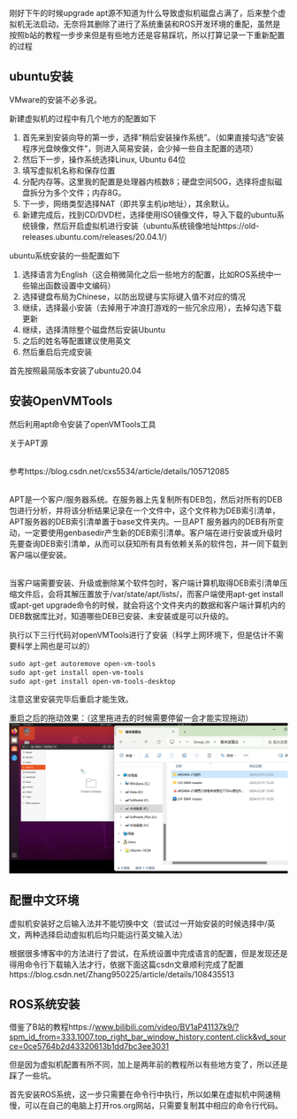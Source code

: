 刚好下午的时候upgrade apt源不知道为什么导致虚拟机磁盘占满了，后来整个虚拟机无法启动，无奈将其删除了进行了系统重装和ROS开发环境的重配，虽然是按照b站的教程一步步来但是有些地方还是容易踩坑，所以打算记录一下重新配置的过程

## ubuntu安装

VMware的安装不必多说。

新建虚拟机的过程中有几个地方的配置如下

1. 首先来到安装向导的第一步，选择“稍后安装操作系统”。（如果直接勾选“安装程序光盘映像文件”，则进入简易安装，会少掉一些自主配置的选项）
2. 然后下一步，操作系统选择Linux, Ubuntu 64位
3. 填写虚拟机名称和保存位置
4. 分配内存等。这里我的配置是处理器内核数8；硬盘空间50G，选择将虚拟磁盘拆分为多个文件；内存8G。
5. 下一步，网络类型选择NAT（即共享主机ip地址），其余默认。
6. 新建完成后，找到CD/DVD栏，选择使用ISO镜像文件，导入下载的ubuntu系统镜像，然后开启虚拟机进行安装（ubuntu系统镜像地址https://old-releases.ubuntu.com/releases/20.04.1/）

ubuntu系统安装的一些配置如下

1. 选择语言为English（这会稍微简化之后一些地方的配置，比如ROS系统中一些输出函数设置中文编码）
2. 选择键盘布局为Chinese，以防出现键与实际键入值不对应的情况
3. 继续，选择最小安装（去掉用于冲浪打游戏的一些冗余应用），去掉勾选下载更新
4. 继续，选择清除整个磁盘然后安装Ubuntu
5. 之后的姓名等配置建议使用英文
6. 然后重启后完成安装

首先按照最简版本安装了ubuntu20.04

## 安装OpenVMTools

然后利用apt命令安装了openVMTools工具

<div class="remark-card">

关于APT源<br /><br />

参考https://blog.csdn.net/cxs5534/article/details/105712085<br /><br />

APT是一个客户/服务器系统。在服务器上先复制所有DEB包，然后对所有的DEB包进行分析，并将该分析结果记录在一个文件中，这个文件称为DEB索引清单，APT服务器的DEB索引清单置于base文件夹内。一旦APT 服务器内的DEB有所变动，一定要使用genbasedir产生新的DEB索引清单。客户端在进行安装或升级时先要查询DEB索引清单，从而可以获知所有具有依赖关系的软件包，并一同下载到客户端以便安装。<br /><br />

当客户端需要安装、升级或删除某个软件包时，客户端计算机取得DEB索引清单压缩文件后，会将其解压置放于/var/state/apt/lists/，而客户端使用apt-get install或apt-get upgrade命令的时候，就会将这个文件夹内的数据和客户端计算机内的DEB数据库比对，知道哪些DEB已安装、未安装或是可以升级的。<br />

</div>

执行以下三行代码对openVMTools进行了安装（科学上网环境下，但是估计不需要科学上网也是可以的）

```shell
sudo apt-get autoremove open-vm-tools
sudo apt-get install open-vm-tools
sudo apt-get install open-vm-tools-desktop
```

注意这里安装完毕后重启才能生效。

重启之后的拖动效果：（这里拖进去的时候需要停留一会才能实现拖动）
![alt text](image.png)

## 配置中文环境

虚拟机安装好之后输入法并不能切换中文（尝试过一开始安装的时候选择中/英文，两种选择启动虚拟机后均只能运行英文输入法）

根据很多博客中的方法进行了尝试，在系统设置中完成语言的配置，但是发现还是得用命令行下载输入法才行，依据下面这篇csdn文章顺利完成了配置https://blog.csdn.net/Zhang950225/article/details/108435513

## ROS系统安装

借鉴了B站的教程https://www.bilibili.com/video/BV1aP41137k9/?spm_id_from=333.1007.top_right_bar_window_history.content.click&vd_source=0ce5764b2d43320613b1dd7bc3ee3031

但是因为虚拟机配置有所不同，加上是两年前的教程所以有些地方变了，所以还是踩了一些坑。

首先安装ROS系统，这一步只需要在命令行中执行，所以如果在虚拟机中网速稍慢，可以在自己的电脑上打开ros.org网站，只需要复制其中相应的命令行代码。










